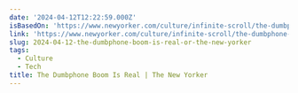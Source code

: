 ```yaml
---
date: '2024-04-12T12:22:59.000Z'
isBasedOn: 'https://www.newyorker.com/culture/infinite-scroll/the-dumbphone-boom-is-real'
link: 'https://www.newyorker.com/culture/infinite-scroll/the-dumbphone-boom-is-real'
slug: 2024-04-12-the-dumbphone-boom-is-real-or-the-new-yorker
tags:
  - Culture
  - Tech
title: The Dumbphone Boom Is Real | The New Yorker
---
```


